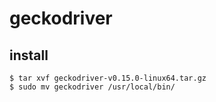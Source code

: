 # geckodriver

## install
```
$ tar xvf geckodriver-v0.15.0-linux64.tar.gz 
$ sudo mv geckodriver /usr/local/bin/
```
